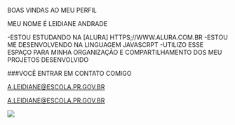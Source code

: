 BOAS VINDAS AO MEU PERFIL

MEU NOME É LEIDIANE ANDRADE

-ESTOU ESTUDANDO NA [ALURA] HTTPS;//WWW.ALURA.COM.BR
-ESTOU ME DESENVOLVENDO NA LINGUAGEM JAVASCRPT
-UTILIZO ESSE ESPAÇO PARA MINHA ORGANIZAÇÃO E COMPARTILHAMENTO DOS MEU PROJETOS DESENVOLVIDO

###VOCẼ ENTRAR EM CONTATO COMIGO

A.LEIDIANE@ESCOLA.PR.GOV.BR

A.LEIDIANE@ESCOLA.PR.GOV.BR

![](https://media.tenor.com/w-MLMWYLW-gAAAAd/shanah-tovah-happy-new-year.gif)
